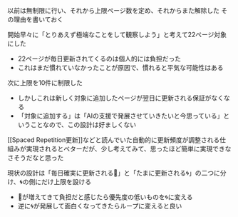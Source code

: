 
以前は無制限に行い、それから上限ページ数を定め、それからまた解除した
その理由を書いておく

開始早々に「とりあえず極端なことをして観察しよう」と考えて22ページ対象にした
- 22ページが毎日更新されてくるのは個人的には負担だった
- これはまだ慣れていなかったことが原因で、慣れると平気な可能性はある

次に上限を10件に制限した
- しかしこれは新しく対象に追加したページが翌日に更新される保証がなくなる
- 「対象に追加する」は「AIの支援で発展させていきたいと今思っている」ということなので、この設計は好ましくない

[[Spaced Repetition更新]]などと読んでいた自動的に更新頻度が調整される仕組みが実現されるとベターだが、少し考えてみて、思ったほど簡単に実現できなさそうだなと思った

現状の設計は「毎日確実に更新される🔁」と「たまに更新される🌀」の二つに分け、🌀の側にだけ上限を設ける
- 🔁が増えてきて負担だと感じたら優先度の低いものを🌀に変える
- 逆に🌀が発展して面白くなってきたらループに変えると良い


